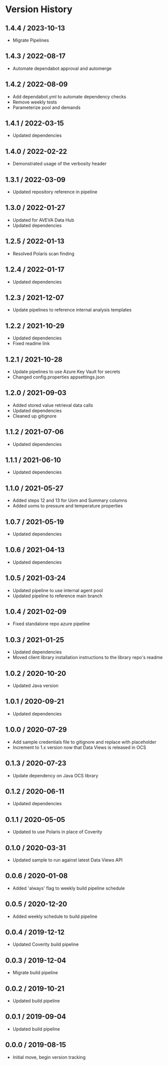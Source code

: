 # Version History

## 1.4.4 / 2023-10-13

- Migrate Pipelines

## 1.4.3 / 2022-08-17

- Automate dependabot approval and automerge

## 1.4.2 / 2022-08-09

- Add dependabot.yml to automate dependency checks
- Remove weekly tests
- Parameterize pool and demands

## 1.4.1 / 2022-03-15

- Updated dependencies

## 1.4.0 / 2022-02-22

- Demonstrated usage of the verbosity header

## 1.3.1 / 2022-03-09

- Updated repository reference in pipeline

## 1.3.0 / 2022-01-27

- Updated for AVEVA Data Hub
- Updated dependencies

## 1.2.5 / 2022-01-13

- Resolved Polaris scan finding

## 1.2.4 / 2022-01-17

- Updated dependencies

## 1.2.3 / 2021-12-07

- Update pipelines to reference internal analysis templates

## 1.2.2 / 2021-10-29

- Updated dependencies
- Fixed readme link

## 1.2.1 / 2021-10-28

- Update pipelines to use Azure Key Vault for secrets
- Changed config.properties appsettings.json

## 1.2.0 / 2021-09-03

- Added stored value retrieval data calls
- Updated dependencies
- Cleaned up gitignore

## 1.1.2 / 2021-07-06

- Updated dependencies

## 1.1.1 / 2021-06-10

- Updated dependencies

## 1.1.0 / 2021-05-27

- Added steps 12 and 13 for Uom and Summary columns
- Added uoms to pressure and temperature properties

## 1.0.7 / 2021-05-19

- Updated dependencies

## 1.0.6 / 2021-04-13

- Updated dependencies

## 1.0.5 / 2021-03-24

- Updated pipeline to use internal agent pool
- Updated pipeline to reference main branch

## 1.0.4 / 2021-02-09

- Fixed standalone repo azure pipeline

## 1.0.3 / 2021-01-25

- Updated dependencies
- Moved client library installation instructions to the library repo's readme

## 1.0.2 / 2020-10-20

- Updated Java version

## 1.0.1 / 2020-09-21

- Updated dependencies

## 1.0.0 / 2020-07-29

- Add sample credentials file to gitignore and replace with placeholder
- Increment to 1.x version now that Data Views is released in OCS

## 0.1.3 / 2020-07-23

- Update dependency on Java OCS library

## 0.1.2 / 2020-06-11

- Updated dependencies

## 0.1.1 / 2020-05-05

- Updated to use Polaris in place of Coverity

## 0.1.0 / 2020-03-31

- Updated sample to run against latest Data Views API

## 0.0.6 / 2020-01-08

- Added 'always' flag to weekly build pipeline schedule

## 0.0.5 / 2020-12-20

- Added weekly schedule to build pipeline

## 0.0.4 / 2019-12-12

- Updated Coverity build pipeline

## 0.0.3 / 2019-12-04

- Migrate build pipeline

## 0.0.2 / 2019-10-21

- Updated build pipeline

## 0.0.1 / 2019-09-04

- Updated build pipeline

## 0.0.0 / 2019-08-15

- Initial move, begin version tracking
